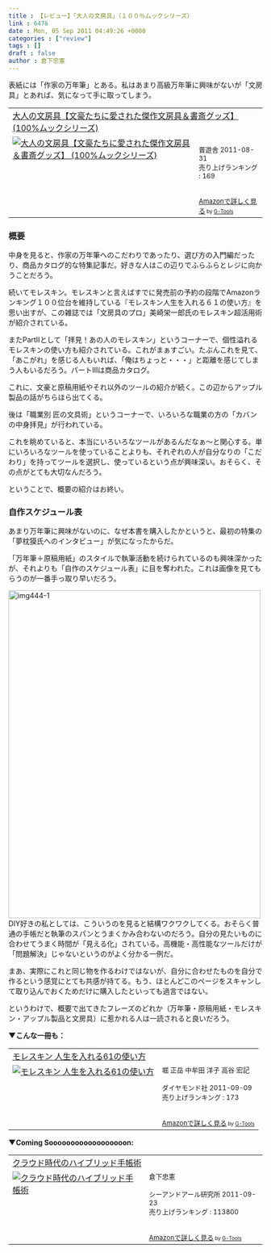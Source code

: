 ```yaml
---
title : 【レビュー】「大人の文房具」（１００％ムックシリーズ）
link : 6476
date : Mon, 05 Sep 2011 04:49:26 +0000
categories : ["review"]
tags : []
draft : false
author : 倉下忠憲
---
```


表紙には「作家の万年筆」とある。私はあまり高級万年筆に興味がないが「文房具」とあれば、気になって手に取ってしまう。

<table  border="0" cellpadding="5"><tr><td colspan="2"><a href="http://www.amazon.co.jp/exec/obidos/ASIN/4863913613/goodpic-22/" target="_top">大人の文房具【文豪たちに愛された傑作文房具＆書斎グッズ】 (100%ムックシリーズ)</a></td></tr><tr><td valign="top"><a href="http://www.amazon.co.jp/exec/obidos/ASIN/4863913613/goodpic-22/" target="_top"><img src="http://ecx.images-amazon.com/images/I/51yRKDiWC7L._SL160_.jpg" border="0" alt="大人の文房具【文豪たちに愛された傑作文房具＆書斎グッズ】 (100%ムックシリーズ)" /></a></td><td valign="top"><font size="-1"><br />晋遊舎  2011-08-31<br />売り上げランキング : 169<br /><br /><br /><a href="http://www.amazon.co.jp/exec/obidos/ASIN/4863913613/goodpic-22/" target="_top">Amazonで詳しく見る</a></font><font size="-2"> by <a href="http://www.goodpic.com/mt/aws/index.html" >G-Tools</a></font></td></tr></table>

<h3>概要</h3>
中身を見ると、作家の万年筆へのこだわりであったり、選び方の入門編だったり、商品カタログ的な特集記事だ。好きな人はこの辺りでふらふらとレジに向かうことだろう。

続いてモレスキン。モレスキンと言えばすでに発売前の予約の段階でAmazonランキング１００位台を維持している『モレスキン人生を入れる６１の使い方』を思い出すが、この雑誌では「文房具のプロ」美崎栄一郎氏のモレスキン超活用術が紹介されている。

またPartⅡとして「拝見！あの人のモレスキン」というコーナーで、個性溢れるモレスキンの使い方も紹介されている。これがまぁすごい。たぶんこれを見て、「あこがれ」を感じる人もいれば、「俺はちょっと・・・」と距離を感じてしまう人もいるだろう。パートⅢは商品カタログ。

これに、文豪と原稿用紙やそれ以外のツールの紹介が続く。この辺からアップル製品の話がちらほら出てくる。

後は「職業別 匠の文具術」というコーナーで、いろいろな職業の方の「カバンの中身拝見」が行われている。

これを眺めていると、本当にいろいろなツールがあるんだなぁ〜と関心する。単にいろいろなツールを使っていることよりも、それぞれの人が自分なりの「こだわり」を持ってツールを選択し、使っているという点が興味深い。おそらく、その点がとても大切なんだろう。

ということで、概要の紹介はお終い。

<h3>自作スケジュール表</h3>
あまり万年筆に興味がないのに、なぜ本書を購入したかというと、最初の特集の「夢枕獏氏へのインタビュー」が気になったからだ。

「万年筆＋原稿用紙」のスタイルで執筆活動を続けられているのも興味深かったが、それよりも「自作のスケジュール表」に目を奪われた。これは画像を見てもらうのが一番手っ取り早いだろう。

<a href="https://rashita.net/blog/wp-content/uploads/2011/09/img444-1.jpg"><img src="https://rashita.net/blog/wp-content/uploads/2011/09/img444-1-744x1024.jpg" alt="img444-1" title="img444-1" width="500" height="650" class="alignnone size-large wp-image-6477" /></a>
DIY好きの私としては、こういうのを見ると結構ワクワクしてくる。おそらく普通の手帳だと執筆のスパンとうまくかみ合わないのだろう。自分の見たいものに合わせてうまく時間が「見える化」されている。高機能・高性能なツールだけが「問題解決」じゃないというのがよく分かる一例だ。

まあ、実際にこれと同じ物を作るわけではないが、自分に合わせたものを自分で作るという感覚にとても共感が持てる。もう、ほとんどこのページをスキャンして取り込んでおくためだけに購入したといっても過言ではない。

というわけで、概要で出てきたフレーズのどれか（万年筆・原稿用紙・モレスキン・アップル製品と文房具）に惹かれる人は一読されると良いだろう。

<strong>▼こんな一冊も：</strong>
<table  border="0" cellpadding="5"><tr><td colspan="2"><a href="http://www.amazon.co.jp/exec/obidos/ASIN/4478016089/goodpic-22/" target="_top">モレスキン 人生を入れる61の使い方</a></td></tr><tr><td valign="top"><a href="http://www.amazon.co.jp/exec/obidos/ASIN/4478016089/goodpic-22/" target="_top"><img src="http://ecx.images-amazon.com/images/I/41e3S5UyF8L._SL160_.jpg" border="0" alt="モレスキン 人生を入れる61の使い方" /></a></td><td valign="top"><font size="-1">堀 正岳 中牟田 洋子 高谷 宏記 <br /><br />ダイヤモンド社  2011-09-09<br />売り上げランキング : 173<br /><br /><br /><a href="http://www.amazon.co.jp/exec/obidos/ASIN/4478016089/goodpic-22/" target="_top">Amazonで詳しく見る</a></font><font size="-2"> by <a href="http://www.goodpic.com/mt/aws/index.html" >G-Tools</a></font></td></tr></table>
<strong>
▼Coming Soooooooooooooooooon:</strong>
<table  border="0" cellpadding="5"><tr><td colspan="2"><a href="http://www.amazon.co.jp/exec/obidos/ASIN/4863540914/goodpic-22/" target="_top">クラウド時代のハイブリッド手帳術</a></td></tr><tr><td valign="top"><a href="http://www.amazon.co.jp/exec/obidos/ASIN/4863540914/goodpic-22/" target="_top"><img src="" border="0" alt="クラウド時代のハイブリッド手帳術" /></a></td><td valign="top"><font size="-1">倉下忠憲 <br /><br />シーアンドアール研究所  2011-09-23<br />売り上げランキング : 113800<br /><br /><br /><a href="http://www.amazon.co.jp/exec/obidos/ASIN/4863540914/goodpic-22/" target="_top">Amazonで詳しく見る</a></font><font size="-2"> by <a href="http://www.goodpic.com/mt/aws/index.html" >G-Tools</a></font></td></tr></table>


